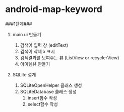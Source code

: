 # android-map-keyword

###1단계###

1. main ui 만들기
   1. 검색어 입력 창 (editText)
   2. 검색어 삭제 x 표시
   3. 검색결과를 보여주는 뷰 (ListView or recyclerView)
   4. 아이템뷰 만들기

2. SQLite 설계
   1. SQLiteOpenHelper 클래스 생성
   2. SQLiteDatabase 클래스 생성
      1. insert함수 작성
      2. select함수 작성